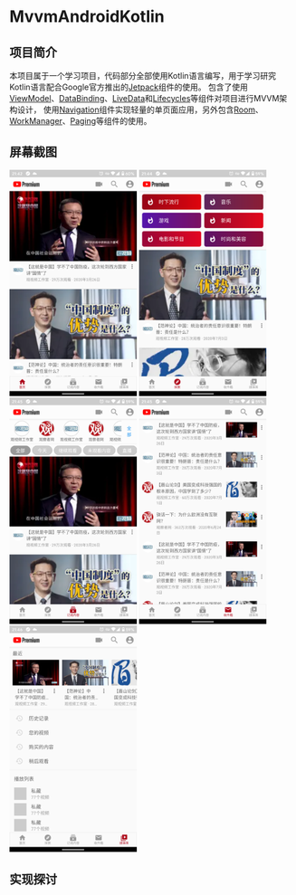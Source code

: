 # MvvmAndroidKotlin

项目简介
--------------------

本项目属于一个学习项目，代码部分全部使用Kotlin语言编写，用于学习研究Kotlin语言配合Google官方推出的[Jetpack][0]组件的使用。
包含了使用[ViewModel][1]、[DataBinding][2]、[LiveData][3]和[Lifecycles][4]等组件对项目进行MVVM架构设计，
使用[Navigation][5]组件实现轻量的单页面应用，另外包含[Room][6]、[WorkManager][7]、[Paging][8]等组件的使用。

[0]: https://developer.android.com/jetpack
[1]: https://developer.android.com/topic/libraries/architecture/viewmodel
[2]: https://developer.android.com/topic/libraries/data-binding
[3]: https://developer.android.com/topic/libraries/architecture/livedata
[4]: https://developer.android.com/topic/libraries/architecture/lifecycle
[5]: https://developer.android.com/topic/libraries/architecture/navigation
[6]: https://developer.android.com/topic/libraries/architecture/room
[7]: https://developer.android.com/topic/libraries/architecture/workmanager
[8]: https://developer.android.com/topic/libraries/architecture/paging

屏幕截图
--------------------

<img src="screenshots/home_page.png" height="400" alt="Screenshot"/> <img src="screenshots/explore_page.png" height="400" alt="Screenshot"/>
<img src="screenshots/subscriptions_page.png" height="400" alt="Screenshot"/> <img src="screenshots/message_page.png" height="400" alt="Screenshot"/>
<img src="screenshots/mine_page.png" height="400" alt="Screenshot"/>

实现探讨
--------------------